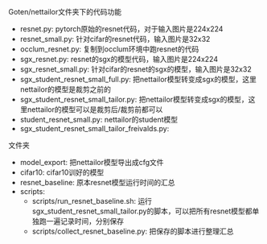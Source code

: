 
Goten/nettailor文件夹下的代码功能

- resnet.py: pytorch原始的resnet代码，对于输入图片是224x224
- resnet_small.py: 针对cifar的resnet代码，输入图片是32x32
- occlum_resnet.py: 复制到occlum环境中跑resnet的代码
- sgx_resnet.py: resnet的sgx的模型代码，输入图片是224x224
- sgx_resnet_small.py: 针对cifar的resnet的sgx的模型，输入图片是32x32
- sgx_student_resnet_small_full.py: 把nettailor模型转变成sgx的模型，这里nettailor的模型是裁剪之前的
- sgx_student_resnet_small_tailor.py: 把nettailor模型转变成sgx的模型，这里nettailor的模型可以是裁剪后/裁剪前都可以
- student_resnet_small.py: nettailor的student模型
- sgx_student_resnet_small_tailor_freivalds.py: 

文件夹
- model_export: 把nettailor模型导出成cfg文件
- cifar10: cifar10训好的模型
- resnet_baseline: 原本resnet模型运行时间的汇总
- scripts: 
    - scripts/run_resnet_baseline.sh: 运行sgx_student_resnet_small_tailor.py的脚本，可以把所有resnet模型都单独跑一遍记录时间，分别保存
    - scripts/collect_resnet_baseline.py: 把保存的脚本进行整理汇总